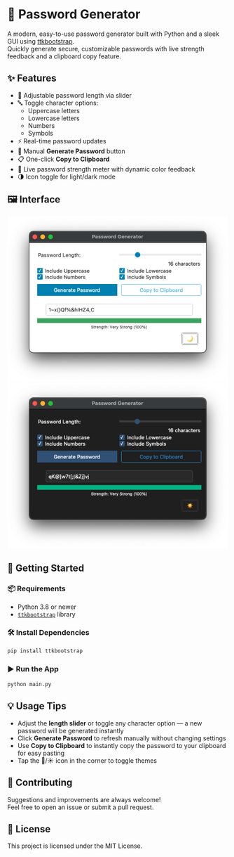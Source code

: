 # 🔐 Password Generator

A modern, easy-to-use password generator built with Python and a sleek GUI using [ttkbootstrap](https://ttkbootstrap.readthedocs.io/).  
Quickly generate secure, customizable passwords with live strength feedback and a clipboard copy feature.

## ✨ Features

- 📏 Adjustable password length via slider  
- 🔤 Toggle character options:
  - Uppercase letters
  - Lowercase letters
  - Numbers
  - Symbols  
- ⚡ Real-time password updates  
- 🔁 Manual **Generate Password** button  
- 📋 One-click **Copy to Clipboard**  
- 📶 Live password strength meter with dynamic color feedback  
- 🌗 Icon toggle for light/dark mode

## 🖼️ Interface

![Password Generator Light Mode](<assets/light_mode.png>) 
![Password Generator Dark Mode](<assets/dark_mode.png>)

## 🚀 Getting Started

### 📦 Requirements

- Python 3.8 or newer  
- [`ttkbootstrap`](https://pypi.org/project/ttkbootstrap/) library

### 🛠️ Install Dependencies

```bash
pip install ttkbootstrap
```

### ▶️ Run the App

```bash
python main.py
```

## 💡 Usage Tips

- Adjust the **length slider** or toggle any character option — a new password will be generated instantly  
- Click **Generate Password** to refresh manually without changing settings  
- Use **Copy to Clipboard** to instantly copy the password to your clipboard for easy pasting  
- Tap the 🌙/☀️ icon in the corner to toggle themes

## 🤝 Contributing

Suggestions and improvements are always welcome!  
Feel free to open an issue or submit a pull request.

## 📄 License

This project is licensed under the MIT License.


